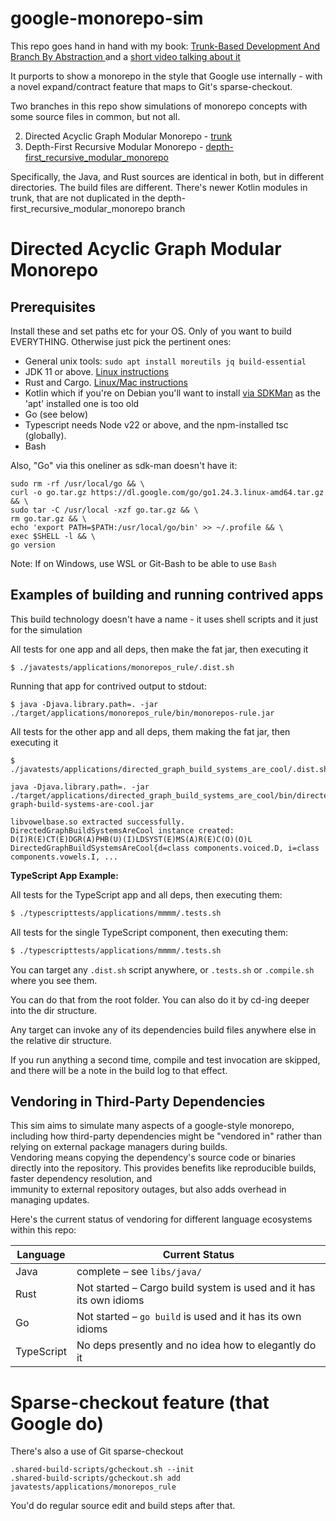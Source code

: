 # google-monorepo-sim

This repo goes hand in hand with my book: [Trunk-Based Development And Branch By Abstraction ](https://tbd-book.com/) and a [short video talking about it](https://tbd-book.com/gmr-vid) 

It purports to show a monorepo in the style that Google use internally - with a novel expand/contract feature that maps to Git's sparse-checkout.

Two branches in this repo show simulations of monorepo concepts with some source files in common, but not all.

2. Directed Acyclic Graph Modular Monorepo - [trunk](https://github.com/paul-hammant/google-monorepo-sim/tree/trunk)
1. Depth-First Recursive Modular Monorepo - [depth-first_recursive_modular_monorepo](https://github.com/paul-hammant/google-monorepo-sim/tree/depth-first_recursive_modular_monorepo)

Specifically, the Java, and Rust sources are identical in both, but in different directories. 
The build files are different. There's newer Kotlin modules in trunk, that are not duplicated 
in the depth-first_recursive_modular_monorepo branch 

# Directed Acyclic Graph Modular Monorepo

## Prerequisites

Install these and set paths etc for your OS. Only of you want to build EVERYTHING. Otherwise just pick the pertinent ones:

* General unix tools: `sudo apt install moreutils jq build-essential`
* JDK 11 or above. [Linux instructions](https://docs.aws.amazon.com/corretto/latest/corretto-21-ug/generic-linux-install.html)
* Rust and Cargo. [Linux/Mac instructions](https://doc.rust-lang.org/cargo/getting-started/installation.html)
* Kotlin which if you're on Debian you'll want to install [via SDKMan](https://sdkman.io/sdks/kotlin) as the 'apt' installed one is too old
* Go (see below)
* Typescript needs Node v22 or above, and the npm-installed tsc (globally).
* Bash

Also, "Go" via this oneliner as sdk-man doesn't have it:

``` 
sudo rm -rf /usr/local/go && \
curl -o go.tar.gz https://dl.google.com/go/go1.24.3.linux-amd64.tar.gz && \
sudo tar -C /usr/local -xzf go.tar.gz && \
rm go.tar.gz && \
echo 'export PATH=$PATH:/usr/local/go/bin' >> ~/.profile && \
exec $SHELL -l && \
go version
```

Note: If on Windows, use WSL or Git-Bash to be able to use `Bash`

## Examples of building and running contrived apps

This build technology doesn't have a name - it uses shell scripts and it just for the simulation

All tests for one app and all deps, then make the fat jar, then executing it

```
$ ./javatests/applications/monorepos_rule/.dist.sh
```

Running that app for contrived output to stdout:

```
$ java -Djava.library.path=. -jar ./target/applications/monorepos_rule/bin/monorepos-rule.jar
```

All tests for the other app and all deps, them making the fat jar, then executing it 

```
$ ./javatests/applications/directed_graph_build_systems_are_cool/.dist.sh

java -Djava.library.path=. -jar ./target/applications/directed_graph_build_systems_are_cool/bin/directed-graph-build-systems-are-cool.jar

libvowelbase.so extracted successfully.
DirectedGraphBuildSystemsAreCool instance created:
D(I)R(E)CT(E)DGR(A)PHB(U)(I)LDSYST(E)MS(A)R(E)C(O)(O)L
DirectedGraphBuildSystemsAreCool{d=class components.voiced.D, i=class components.vowels.I, ...
```

**TypeScript App Example:**

All tests for the TypeScript app and all deps, then executing them:

```bash
$ ./typescripttests/applications/mmmm/.tests.sh
```

All tests for the single TypeScript component, then executing them:

```bash
$ ./typescripttests/applications/mmmm/.tests.sh
```


You can target any `.dist.sh` script anywhere, or `.tests.sh` or `.compile.sh` where you see them.

You can do that from the root folder. You can also do it by cd-ing deeper into the dir structure.

Any target can invoke any of its dependencies build files anywhere else in the relative dir structure.

If you run anything a second time, compile and test invocation are skipped, and there will be a note in the build log to that effect.


## Vendoring in Third-Party Dependencies

This sim aims to simulate many aspects of a google-style monorepo, including how third-party dependencies 
might be "vendored in" rather than relying on external package managers during builds.      
Vendoring means copying the dependency's source code or binaries directly into the repository. 
This provides benefits like reproducible builds, faster dependency resolution, and        
immunity to external repository outages, but also adds overhead in managing updates.

Here's the current status of vendoring for different language ecosystems within this repo:

| Language   | Current Status                                                       |
|------------|----------------------------------------------------------------------|
| Java       | complete – see `libs/java/`                                          |
| Rust       | Not started – Cargo build system is used and it has its own idioms   |
| Go         | Not started – `go build` is used and it has its own idioms           |
| TypeScript | No deps presently and no idea how to elegantly do it                 |


# Sparse-checkout feature (that Google do)

There's also a use of Git sparse-checkout

```
.shared-build-scripts/gcheckout.sh --init
.shared-build-scripts/gcheckout.sh add javatests/applications/monorepos_rule
```

You'd do regular source edit and build steps after that.

